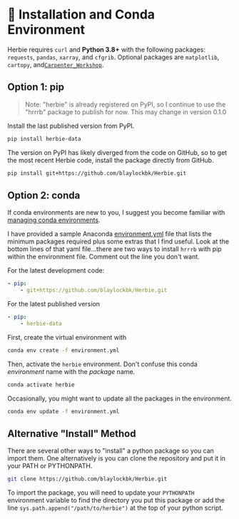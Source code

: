 # 🐍 Installation and Conda Environment

Herbie requires `curl` and **Python 3.8+** with the following packages: `requests`, `pandas`, `xarray`, and `cfgrib`. Optional packages are `matplotlib`, `cartopy`, and[`Carpenter_Workshop`](https://github.com/blaylockbk/Carpenter_Workshop).

## Option 1: pip

> Note: "herbie" is already registered on PyPI, so I continue to use the "hrrrb" package to publish for now. This may change in version 0.1.0

Install the last published version from PyPI.

```bash
pip install herbie-data
```

The version on PyPI has likely diverged from the code on GitHub, so to get the most recent Herbie code, install the package directly from GitHub.

```bash
pip install git+https://github.com/blaylockbk/Herbie.git
```

## Option 2: conda
If conda environments are new to you, I suggest you become familiar with [managing conda environments](https://docs.conda.io/projects/conda/en/latest/user-guide/tasks/manage-environments.html).

I have provided a sample Anaconda [environment.yml](https://github.com/blaylockbk/Herbie/blob/master/environment.yml) file that lists the minimum packages required plus some extras that I find useful. Look at the bottom lines of that yaml file...there are two ways to install `hrrrb` with pip within the environment file. Comment out the line you don't want.

For the latest development code:
```yaml
- pip:
    - git+https://github.com/blaylockbk/Herbie.git
```
For the latest published version
```yaml
- pip:
    - herbie-data
```

First, create the virtual environment with 

```bash
conda env create -f environment.yml
```

Then, activate the `herbie` environment. Don't confuse this conda _environment_ name with the _package_ name.

```bash
conda activate herbie
```

Occasionally, you might want to update all the packages in the environment.

```bash
conda env update -f environment.yml
```

## Alternative "Install" Method
There are several other ways to "install" a python package so you can import them. One alternatively is you can clone the repository and put it in your PATH or PYTHONPATH.

```bash
git clone https://github.com/blaylockbk/Herbie.git
```
To import the package, you will need to update your `PYTHONPATH` environment variable to find the directory you put this package or add the line `sys.path.append("/path/to/herbie")` at the top of your python script.


